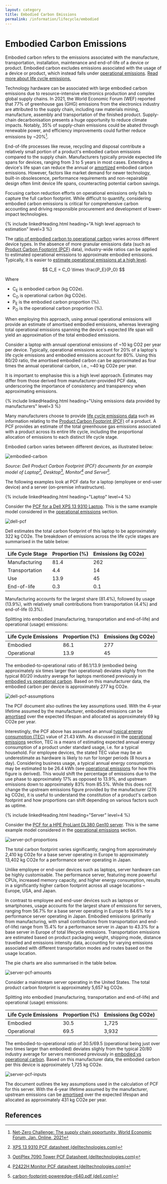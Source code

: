 ```yaml
---
layout: category
title: Embodied Carbon Emissions
permalink: /information/lifecycle/embodied
---
```


# Embodied Carbon Emissions

Embodied carbon refers to the emissions associated with the manufacture, transportation, installation, maintenance and end-of-life of a device or product. Embodied carbon excludes emissions associated with the usage of a device or product, which instead falls under [operational emissions](operational). [Read more about life cycle emissions.](../lifecycle)

Technology hardware can be associated with large embodied carbon emissions due to resource-intensive electronics production and complex global supply chains. In 2021, the World Economic Forum (WEF) reported that 77% of greenhouse gas (GHG) emissions from the electronics industry are attributed to the supply chain, including raw materials mining, manufacture, assembly and transportation of the finished product. Supply-chain decarbonisation presents a huge opportunity to reduce climate impacts. Notably, 35% of supply-chain emissions could be abated through renewable power, and efficiency improvements could further reduce emissions by ~20%[^WEF]. 

End-of-life processes like reuse, recycling and disposal contribute a relatively small portion of a product's embodied carbon emissions compared to the supply chain. Manufacturers typically provide expected life spans for devices, ranging from 3 to 5 years in most cases. Extending a device's life span can reduce the annual or [amortized](/glossary#amortisation) embodied carbon emissions. However, factors like market demand for newer technology, built-in obsolescence, performance requirements and non-repairable design often limit device life spans, counteracting potential carbon savings.

Focusing carbon reduction efforts on operational emissions only fails to capture the full carbon footprint. While difficult to quantify, considering embodied carbon emissions is critical for comprehensive carbon accounting and driving responsible procurement and development of lower-impact technologies.

{% include linkedHeading.html heading="A high level approach to estimation" level=3 %}

The [ratio of embodied carbon to operational carbon](../lifecycle#embodied-vs-operational-carbon) varies across different device types. 
In the absence of more granular emissions data (such as [Product Carbon Footprint (PCF)](/glossary#product-carbon-footprint-pcf) data), industry-wide ratios can be applied to estimated operational emissions to approximate embodied emissions. Typically, it is easier to [estimate operational emissions at a high level](operational#a-high-level-approach-to-estimation). 

$$ C_E = C_O \times \frac{P_E}{P_O} $$

Where
- C<sub>E</sub> is embodied carbon (kg CO2e).
- C<sub>O</sub> is operational carbon (kg CO2e).
- P<sub>E</sub> is the embodied carbon proportion (%).
- P<sub>O</sub> is the operational carbon proportion (%).

When employing this approach, using annual operational emissions will provide an estimate of amortised embodied emissions, whereas leveraging total operational emissions spanning the device's expected life span will yield an approximation of the total embodied emissions. 

Consider a laptop with annual operational emissions of ~10 kg CO2 per year per device. Typically, operational emissions account for 20% of a laptop's life cycle emissions and embodied emissions account for 80%. Using this 80/20 ratio, the amortised embodied carbon can be approximated as four times the annual operational carbon, i.e., ~40 kg CO2e per year.  

It is important to emphasise this is a high level approach. Estimates may differ from those derived from manufacturer-provided PCF data, underscoring the importance of consistency and transparency when approximating emissions.

{% include linkedHeading.html heading="Using emissions data provided by manufacturers" level=3 %}

Many manufacturers choose to provide [life cycle emissions data](../lifecycle#life-cycle-emissions-data) such as information relating to the [Product Carbon Footprint (PCF)](/glossary#product-carbon-footprint-pcf) of a product. A PCF provides an estimate of the total greenhouse gas emissions associated with a product across its entire life cycle, including the proportional allocation of emissions to each distinct life cycle stage.  

Embodied carbon varies between different devices, as illustrated below:

![embodied-carbon](/assets/images/embodied-carbon.png)

*Source: Dell Product Carbon Footprint (PCF) documents for an example model of Laptop[^laptop], Desktop[^desktop], Monitor[^monitor] and Server[^server].*

The following examples look at PCF data for a laptop (employee or end-user device) and a server (on-premise infrastructure). 

{% include linkedHeading.html heading="Laptop" level=4 %}

Consider the [PCF for a Dell XPS 13 9310 Laptop](https://www.delltechnologies.com/asset/en-us/products/laptops-and-2-in-1s/technical-support/xps-13-9310.pdf). This is the same example model considered in the [operational emissions](operational#laptop) section.

![dell-pcf](/assets/images/dell-pcf.PNG)

Dell estimates the total carbon footprint of this laptop to be approximately 322 kg CO2e. The breakdown of emissions across the life cycle stages are summarised in the table below:

| Life Cycle Stage | Proportion (%) | Emissions (kg CO2e) |
|-----|-----|-----|
| Manufacturing | 81.4 | 262 |
| Transportation | 4.4 | 14 |
| Use | 13.9 | 45 |
| End-of-life | 0.3 |0.1 |

Manufacturing accounts for the largest share (81.4%), followed by usage (13.9%), with relatively small contributions from transportation (4.4%) and end-of-life (0.3%).

Splitting into embodied (manufacturing, transportation and end-of-life) and operational (usage) emissions:

| Life Cycle Emissions | Proportion (%) | Emissions (kg CO2e) |
|-----|-----|-----|
| Embodied | 86.1 | 277 |
| Operational | 13.9 | 45 |

The embodied-to-operational ratio of 86.1/13.9 (embodied being approximately six times larger than operational) deviates slighly from the typical 80/20 industry average for laptops mentioned previously in [embodied vs operational carbon](../lifecycle#embodied-vs-operational-carbon). Based on this manufacturer data, the embodied carbon per device is approximately 277 kg CO2e. 

![dell-pcf-assumptions](/assets/images/dell-pcf-assumptions.PNG)

The PCF document also outlines the key assumptions used. With the 4-year lifetime assumed by the manufacturer, embodied emissions can be [amortised](/glossary#amortisation) over the expected lifespan and allocated as approximately 69 kg CO2e per year. 

Interestingly, the PCF above has assumed an annual [typical energy consumption (TEC)](/glossary#typical-energy-consumption-tec) value of 21.43 kWh. As discussed in the [operational emissions](operational#typical-energy-consumption-tec) section, TEC is a means of estimating expected annual energy consumption of a product under standard usage, i.e. for a typical household. For employee devices, the stated TEC value may be an underestimate as hardware is likely to run for longer periods (8 hours a day). Considering business usage, a typical annual energy consumption may be estimated to be 26.4 kWh (see [operational emissions](operational#a-high-level-approach-to-estimation) for how this figure is derived). This would shift the percentage of emissions due to the use phase to approximately 17% as opposed to 13.9%, and upstream emissions down to approximately 83% from 85.5%. While this does not change the upstream emissions figure provided by the manufacturer (276 kg CO2e), it is useful to understand the constitution of a product's carbon footprint and how proportions can shift depending on various factors such as uptime.

{% include linkedHeading.html heading="Server" level=4 %}

Consider the [PCF for a HPE ProLiant DL380 Gen10 server](https://www.hpe.com/psnow/doc/a50004545enw). This is the same example model considered in the [operational emissions](operational#server) section.

![server-pcf-proportions](/assets/images/server-pcf-proportions.PNG)

The total carbon footprint varies significantly, ranging from approximately 2,410 kg CO2e for a base server operating in Europe to approximately 13,402 kg CO2e for a performance server operating in Japan.

Unlike employee or end-user devices such as laptops, server hardware can be highly customisable. The performance server, featuring more powerful CPUs, increased memory capacity, and higher energy consumption, results in a significantly higher carbon footprint across all usage locations – Europe, USA, and Japan. 

In contrast to employee and end-user devices such as laptops or smartphones, usage accounts for the largest share of emissions for servers, ranging from 56.7% for a base server operating in Europe to 84.6% for a performance server operating in Japan. Embodied emissions (primarily from manufacturing, with small contributions from transportation and end-of-life) range from 15.4% for a performance server in Japan to 43.3% for a base server in Europe of total lifecycle emissions. Transportation emissions are estimated based on product packaging weight, shipping mode, distance travelled and emissions intensity data, accounting for varying emissions associated with different transportation modes and routes based on the usage location.

The pie charts are also summarised in the table below. 

![server-pcf-amounts](/assets/images/server-pcf-amounts.PNG)

Consider a mainstream server operating in the United States. The total product carbon footprint is approximately 5,657 kg CO2e. 

Splitting into embodied (manufacturing, transportation and end-of-life) and operational (usage) emissions:

| Life Cycle Emissions | Proportion (%) | Emissions (kg CO2e) |
|-----|-----|-----|
| Embodied | 30.5 | 1,725 |
| Operational | 69.5 | 3,932 |

The embodied-to-operational ratio of 30.5/69.5 (operational being just over two times larger than embodied) deviates slighly from the typical 20/80 industry average for servers mentioned previously in [embodied vs operational carbon](../lifecycle#embodied-vs-operational-carbon). Based on this manufacturer data, the embodied carbon per this device is approximately 1,725 kg CO2e. 

![server-pcf-inputs](/assets/images/server-pcf-inputs.PNG)

The document outlines the key assumptions used in the calculation of PCF for this server. With the 4-year lifetime assumed by the manufacturer, upstream emissions can be [amortised](/glossary#amortisation) over the expected lifespan and allocated as approximately 431 kg CO2e per year. 

## References

[^WEF]: [Net-Zero Challenge: The supply chain opportunity, World Economic Forum, Jan. Online, 2021](https://www.weforum.org/reports/net-zero-challenge-the-supply-chain-opportunity/)
[^laptop]: [XPS 13 9310 PCF datasheet (delltechnologies.com)](https://www.delltechnologies.com/asset/en-gb/products/laptops-and-2-in-1s/technical-support/xps-13-9310.pdf)
[^desktop]: [OptiPlex 7090 Tower PCF Datasheet (delltechnologies.com)](https://www.delltechnologies.com/asset/en-gb/products/desktops-and-all-in-ones/technical-support/optiplex-7090-tower-pcf-datasheet.pdf)
[^monitor]: [P2422H Monitor PCF datasheet (delltechnologies.com)](https://www.delltechnologies.com/asset/en-gb/products/electronics-and-accessories/technical-support/p2422h-monitor-pcf-datasheet.pdf)
[^server]: [carbon-footprint-poweredge-r640.pdf (dell.com)](https://i.dell.com/sites/csdocuments/CorpComm_Docs/en/carbon-footprint-poweredge-r640.pdf)